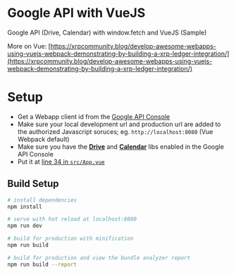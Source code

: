 # Google API with VueJS


Google API (Drive, Calendar) with window.fetch and VueJS (Sample)

More on Vue:
[https://xrpcommunity.blog/develop-awesome-webapps-using-vuejs-webpack-demonstrating-by-building-a-xrp-ledger-integration/](https://xrpcommunity.blog/develop-awesome-webapps-using-vuejs-webpack-demonstrating-by-building-a-xrp-ledger-integration/)

# Setup

- Get a Webapp client id from the [Google API Console](https://console.cloud.google.com/apis/credentials)
- Make sure your local development url and production url are added to the authorized Javascript soruces; eg. `http://localhost:8080` (Vue Webpack default)
- Make sure you have the [**Drive**](https://console.cloud.google.com/apis/library/drive.googleapis.com/?q=drive) and [**Calendar**](https://console.cloud.google.com/apis/library/calendar-json.googleapis.com/?q=calendar) libs enabled in the Google API Console
- Put it at [line 34 in `src/App.vue`](https://github.com/WietseWind/sample-vuejs-google-api/blob/master/src/App.vue#L34)


## Build Setup

``` bash
# install dependencies
npm install

# serve with hot reload at localhost:8080
npm run dev

# build for production with minification
npm run build

# build for production and view the bundle analyzer report
npm run build --report
```
